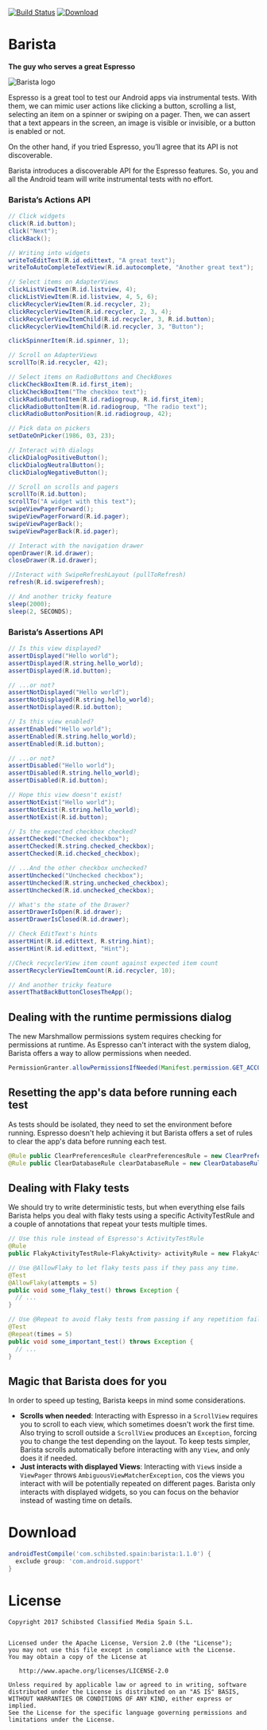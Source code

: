 [![Build Status](https://travis-ci.org/SchibstedSpain/Barista.svg?branch=master)](https://travis-ci.org/SchibstedSpain/Barista)
[![Download](https://api.bintray.com/packages/schibstedspain/maven/barista/images/download.svg)](https://bintray.com/schibstedspain/maven/barista/_latestVersion)

# Barista
**The guy who serves a great Espresso**

![Barista logo](art/barista-logo.png)

Espresso is a great tool to test our Android apps via instrumental tests. With them, we can mimic user actions like clicking a button, scrolling a list, selecting an item on a spinner or swiping on a pager. Then, we can assert that a text appears in the screen, an image is visible or invisible, or a button is enabled or not.

On the other hand, if you tried Espresso, you’ll agree that its API is not discoverable.

Barista introduces a discoverable API for the Espresso features. So, you and all the Android team will write instrumental tests with no effort. 

### Barista’s Actions API
```java
// Click widgets
click(R.id.button);
click("Next");
clickBack();

// Writing into widgets
writeToEditText(R.id.edittext, "A great text");
writeToAutoCompleteTextView(R.id.autocomplete, "Another great text");

// Select items on AdapterViews
clickListViewItem(R.id.listview, 4);
clickListViewItem(R.id.listview, 4, 5, 6);
clickRecyclerViewItem(R.id.recycler, 2);
clickRecyclerViewItem(R.id.recycler, 2, 3, 4);
clickRecyclerViewItemChild(R.id.recycler, 3, R.id.button);
clickRecyclerViewItemChild(R.id.recycler, 3, "Button");

clickSpinnerItem(R.id.spinner, 1);

// Scroll on AdapterViews
scrollTo(R.id.recycler, 42);

// Select items on RadioButtons and CheckBoxes
clickCheckBoxItem(R.id.first_item);
clickCheckBoxItem("The checkbox text");
clickRadioButtonItem(R.id.radiogroup, R.id.first_item);
clickRadioButtonItem(R.id.radiogroup, "The radio text");
clickRadioButtonPosition(R.id.radiogroup, 42);

// Pick data on pickers
setDateOnPicker(1986, 03, 23);

// Interact with dialogs
clickDialogPositiveButton();
clickDialogNeutralButton();
clickDialogNegativeButton();

// Scroll on scrolls and pagers
scrollTo(R.id.button);
scrollTo("A widget with this text");
swipeViewPagerForward();
swipeViewPagerForward(R.id.pager);
swipeViewPagerBack();
swipeViewPagerBack(R.id.pager);

// Interact with the navigation drawer
openDrawer(R.id.drawer);
closeDrawer(R.id.drawer);

//Interact with SwipeRefreshLayout (pullToRefresh)
refresh(R.id.swiperefresh);

// And another tricky feature
sleep(2000);
sleep(2, SECONDS);
```

### Barista’s Assertions API
```java
// Is this view displayed?
assertDisplayed("Hello world");
assertDisplayed(R.string.hello_world);
assertDisplayed(R.id.button);

// ...or not?
assertNotDisplayed("Hello world");
assertNotDisplayed(R.string.hello_world);
assertNotDisplayed(R.id.button);

// Is this view enabled?
assertEnabled("Hello world");
assertEnabled(R.string.hello_world);
assertEnabled(R.id.button);

// ...or not?
assertDisabled("Hello world");
assertDisabled(R.string.hello_world);
assertDisabled(R.id.button);

// Hope this view doesn't exist!
assertNotExist("Hello world");
assertNotExist(R.string.hello_world);
assertNotExist(R.id.button);

// Is the expected checkbox checked?
assertChecked("Checked checkbox");
assertChecked(R.string.checked_checkbox);
assertChecked(R.id.checked_checkbox);

// ...And the other checkbox unchecked?
assertUnchecked("Unchecked checkbox");
assertUnchecked(R.string.unchecked_checkbox);
assertUnchecked(R.id.unchecked_checkbox);

// What's the state of the Drawer?
assertDrawerIsOpen(R.id.drawer);
assertDrawerIsClosed(R.id.drawer);

// Check EditText's hints
assertHint(R.id.edittext, R.string.hint);
assertHint(R.id.edittext, "Hint");

//Check recyclerView item count against expected item count
assertRecyclerViewItemCount(R.id.recycler, 10);

// And another tricky feature
assertThatBackButtonClosesTheApp();
```

## Dealing with the runtime permissions dialog

The new Marshmallow permissions system requires checking for permissions at runtime. As Espresso can't interact with the system dialog, Barista offers a way to allow permissions when needed.

```java
PermissionGranter.allowPermissionsIfNeeded(Manifest.permission.GET_ACCOUNTS);
```

## Resetting the app's data before running each test

As tests should be isolated, they need to set the environment before running. Espresso doesn't help achieving it but Barista offers a set of rules to clear the app's data before running each test.

```java
@Rule public ClearPreferencesRule clearPreferencesRule = new ClearPreferencesRule(); // Clear all app's SharedPreferences
@Rule public ClearDatabaseRule clearDatabaseRule = new ClearDatabaseRule(); // Delete all tables from all the app's SQLite Databases
```

## Dealing with Flaky tests

We should try to write deterministic tests, but when everything else fails Barista helps you deal with flaky tests using a specific ActivityTestRule and a couple of annotations that repeat your tests multiple times.

```java
// Use this rule instead of Espresso's ActivityTestRule
@Rule
public FlakyActivityTestRule<FlakyActivity> activityRule = new FlakyActivityTestRule<>(FlakyActivity.class, true, false);

// Use @AllowFlaky to let flaky tests pass if they pass any time.
@Test
@AllowFlaky(attempts = 5)
public void some_flaky_test() throws Exception {
  // ...
}

// Use @Repeat to avoid flaky tests from passing if any repetition fails.
@Test
@Repeat(times = 5)
public void some_important_test() throws Exception {
  // ...
}
```

## Magic that Barista does for you

In order to speed up testing, Barista keeps in mind some considerations.
- **Scrolls when needed**: Interacting with Espresso in a `ScrollView` requires you to scroll to each view, which sometimes doesn't work the first time. Also trying to scroll outside a `ScrollView` produces an `Exception`, forcing you to change the test depending on the layout. To keep tests simpler, Barista scrolls automatically before interacting with any `View`, and only does it if needed.
- **Just interacts with displayed Views**: Interacting with `View`s inside a `ViewPager` throws `AmbiguousViewMatcherException`, cos the views you interact with will be potentially repeated on different pages. Barista only interacts with displayed widgets, so you can focus on the behavior instead of wasting time on details.  

# Download

```gradle
androidTestCompile('com.schibsted.spain:barista:1.1.0') {
  exclude group: 'com.android.support'
}
```

# License

```
Copyright 2017 Schibsted Classified Media Spain S.L.


Licensed under the Apache License, Version 2.0 (the "License");
you may not use this file except in compliance with the License.
You may obtain a copy of the License at

   http://www.apache.org/licenses/LICENSE-2.0

Unless required by applicable law or agreed to in writing, software
distributed under the License is distributed on an "AS IS" BASIS,
WITHOUT WARRANTIES OR CONDITIONS OF ANY KIND, either express or implied.
See the License for the specific language governing permissions and
limitations under the License.
```
